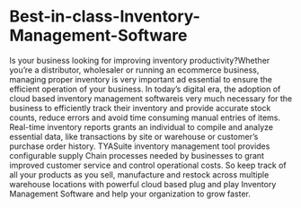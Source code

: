 # Best-in-class-Inventory-Management-Software
Is your business looking for improving inventory productivity?Whether you’re a distributor, wholesaler or running an ecommerce business, managing proper inventory is very important ad essential to ensure the efficient operation of your business. In today’s digital era, the adoption of cloud based inventory management softwareis very much necessary for the business to efficiently track their inventory and provide accurate stock counts, reduce errors and avoid time consuming manual entries of items. Real-time inventory reports grants an individual to compile and analyze essential data, like transactions by site or warehouse or customer’s purchase order history. TYASuite inventory management tool provides configurable supply Chain processes needed by businesses to grant improved customer service and control operational costs. So keep track of all your products as you sell, manufacture and restock across multiple warehouse locations with powerful cloud based plug and play Inventory Management Software and help your organization to grow faster.
